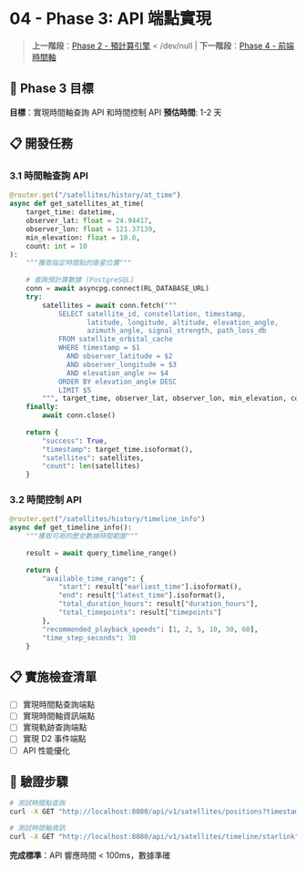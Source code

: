 # 04 - Phase 3: API 端點實現

> **上一階段**：[Phase 2 - 預計算引擎](./03-phase2-precompute-engine.md)  < /dev/null |  **下一階段**：[Phase 4 - 前端時間軸](./05-phase4-frontend-timeline.md)

## 🎯 Phase 3 目標
**目標**：實現時間軸查詢 API 和時間控制 API
**預估時間**: 1-2 天

## 📋 開發任務

### 3.1 時間軸查詢 API
```python
@router.get("/satellites/history/at_time")
async def get_satellites_at_time(
    target_time: datetime,
    observer_lat: float = 24.94417,
    observer_lon: float = 121.37139,
    min_elevation: float = 10.0,
    count: int = 10
):
    """獲取指定時間點的衛星位置"""
    
    # 查詢預計算數據 (PostgreSQL)
    conn = await asyncpg.connect(RL_DATABASE_URL)
    try:
        satellites = await conn.fetch("""
            SELECT satellite_id, constellation, timestamp,
                   latitude, longitude, altitude, elevation_angle,
                   azimuth_angle, signal_strength, path_loss_db
            FROM satellite_orbital_cache 
            WHERE timestamp = $1 
              AND observer_latitude = $2 
              AND observer_longitude = $3
              AND elevation_angle >= $4
            ORDER BY elevation_angle DESC 
            LIMIT $5
        """, target_time, observer_lat, observer_lon, min_elevation, count)
    finally:
        await conn.close()
    
    return {
        "success": True,
        "timestamp": target_time.isoformat(),
        "satellites": satellites,
        "count": len(satellites)
    }
```

### 3.2 時間控制 API
```python
@router.get("/satellites/history/timeline_info")
async def get_timeline_info():
    """獲取可用的歷史數據時間範圍"""
    
    result = await query_timeline_range()
    
    return {
        "available_time_range": {
            "start": result["earliest_time"].isoformat(),
            "end": result["latest_time"].isoformat(),
            "total_duration_hours": result["duration_hours"],
            "total_timepoints": result["timepoints"]
        },
        "recommended_playback_speeds": [1, 2, 5, 10, 30, 60],
        "time_step_seconds": 30
    }
```

## 📋 實施檢查清單
- [ ] 實現時間點查詢端點
- [ ] 實現時間軸資訊端點
- [ ] 實現軌跡查詢端點
- [ ] 實現 D2 事件端點
- [ ] API 性能優化

## 🧪 驗證步驟
```bash
# 測試時間點查詢
curl -X GET "http://localhost:8080/api/v1/satellites/positions?timestamp=2025-01-23T12:00:00Z" | jq

# 測試時間軸資訊
curl -X GET "http://localhost:8080/api/v1/satellites/timeline/starlink" | jq
```

**完成標準**：API 響應時間 < 100ms，數據準確

